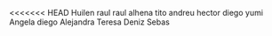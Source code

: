 <<<<<<< HEAD
Huilen
raul
raul alhena
tito
andreu
hector
diego
yumi
Angela
diego
Alejandra
Teresa
Deniz
Sebas